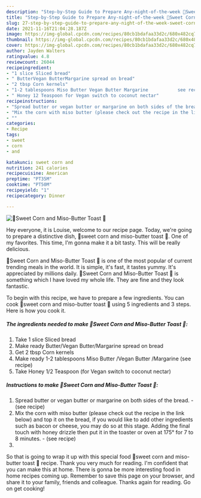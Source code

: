 ```yaml
---
description: "Step-by-Step Guide to Prepare Any-night-of-the-week 🍯Sweet Corn and Miso-Butter Toast 🍞"
title: "Step-by-Step Guide to Prepare Any-night-of-the-week 🍯Sweet Corn and Miso-Butter Toast 🍞"
slug: 27-step-by-step-guide-to-prepare-any-night-of-the-week-sweet-corn-and-miso-butter-toast
date: 2021-11-16T21:04:28.187Z
image: https://img-global.cpcdn.com/recipes/80cb1bdafaa33d2c/680x482cq70/sweet-corn-and-miso-butter-toast-recipe-main-photo.jpg
thumbnail: https://img-global.cpcdn.com/recipes/80cb1bdafaa33d2c/680x482cq70/sweet-corn-and-miso-butter-toast-recipe-main-photo.jpg
cover: https://img-global.cpcdn.com/recipes/80cb1bdafaa33d2c/680x482cq70/sweet-corn-and-miso-butter-toast-recipe-main-photo.jpg
author: Jayden Walters
ratingvalue: 4.8
reviewcount: 26044
recipeingredient:
- "1 slice Sliced bread"
- " ButterVegan ButterMargarine spread on bread"
- "2 tbsp Corn kernels"
- "1-2 tablespoons Miso Butter Vegan Butter Margarine           see recipe"
- " Honey 12 Teaspoon for Vegan switch to coconut nectar"
recipeinstructions:
- "Spread butter or vegan butter or margarine on both sides of the bread.           (see recipe)"
- "Mix the corn with miso butter (please check out the recipe in the link below) and top it on the bread, if you would like to add other ingredients such as bacon or cheese, you may do so at this stage. Adding the final touch with honey drizzle then put it in the toaster or oven at 175° for 7 to 8 minutes.           (see recipe)"
- ""
categories:
- Recipe
tags:
- sweet
- corn
- and

katakunci: sweet corn and 
nutrition: 241 calories
recipecuisine: American
preptime: "PT35M"
cooktime: "PT50M"
recipeyield: "1"
recipecategory: Dinner

---
```



![🍯Sweet Corn and Miso-Butter Toast 🍞](https://img-global.cpcdn.com/recipes/80cb1bdafaa33d2c/680x482cq70/sweet-corn-and-miso-butter-toast-recipe-main-photo.jpg)

Hey everyone, it is Louise, welcome to our recipe page. Today, we're going to prepare a distinctive dish, 🍯sweet corn and miso-butter toast 🍞. One of my favorites. This time, I'm gonna make it a bit tasty. This will be really delicious.

🍯Sweet Corn and Miso-Butter Toast 🍞 is one of the most popular of current trending meals in the world. It is simple, it's fast, it tastes yummy. It's appreciated by millions daily. 🍯Sweet Corn and Miso-Butter Toast 🍞 is something which I have loved my whole life. They are fine and they look fantastic.




To begin with this recipe, we have to prepare a few ingredients. You can cook 🍯sweet corn and miso-butter toast 🍞 using 5 ingredients and 3 steps. Here is how you cook it.

<!--inarticleads1-->

##### The ingredients needed to make 🍯Sweet Corn and Miso-Butter Toast 🍞:

1. Take 1 slice Sliced bread
1. Make ready  Butter/Vegan Butter/Margarine spread on bread
1. Get 2 tbsp Corn kernels
1. Make ready 1-2 tablespoons Miso Butter /Vegan Butter /Margarine           (see recipe)
1. Take  Honey 1/2 Teaspoon (for Vegan switch to coconut nectar)




<!--inarticleads2-->

##### Instructions to make 🍯Sweet Corn and Miso-Butter Toast 🍞:

1. Spread butter or vegan butter or margarine on both sides of the bread. -           (see recipe)
1. Mix the corn with miso butter (please check out the recipe in the link below) and top it on the bread, if you would like to add other ingredients such as bacon or cheese, you may do so at this stage. Adding the final touch with honey drizzle then put it in the toaster or oven at 175° for 7 to 8 minutes. -           (see recipe)
1. 




So that is going to wrap it up with this special food 🍯sweet corn and miso-butter toast 🍞 recipe. Thank you very much for reading. I'm confident that you can make this at home. There is gonna be more interesting food in home recipes coming up. Remember to save this page on your browser, and share it to your family, friends and colleague. Thanks again for reading. Go on get cooking!
